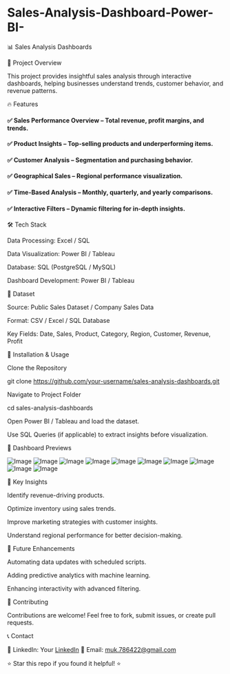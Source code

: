 # Sales-Analysis-Dashboard-Power-BI-

📊 Sales Analysis Dashboards



🚀 Project Overview

This project provides insightful sales analysis through interactive dashboards, helping businesses understand trends, customer behavior, and revenue patterns.

🔥 Features

#### ✅ Sales Performance Overview – Total revenue, profit margins, and trends.
#### ✅ Product Insights – Top-selling products and underperforming items.
#### ✅ Customer Analysis – Segmentation and purchasing behavior.
#### ✅ Geographical Sales – Regional performance visualization.
#### ✅ Time-Based Analysis – Monthly, quarterly, and yearly comparisons.
#### ✅ Interactive Filters – Dynamic filtering for in-depth insights.

🛠 Tech Stack

Data Processing: Excel / SQL

Data Visualization: Power BI / Tableau

Database: SQL (PostgreSQL / MySQL)

Dashboard Development: Power BI / Tableau

📂 Dataset

Source: Public Sales Dataset / Company Sales Data

Format: CSV / Excel / SQL Database

Key Fields: Date, Sales, Product, Category, Region, Customer, Revenue, Profit

📌 Installation & Usage

Clone the Repository

git clone https://github.com/your-username/sales-analysis-dashboards.git

Navigate to Project Folder

cd sales-analysis-dashboards

Open Power BI / Tableau and load the dataset.

Use SQL Queries (if applicable) to extract insights before visualization.

📸 Dashboard Previews

![Image](https://github.com/user-attachments/assets/8c485a0c-c441-458f-b5e5-1bce8a4fe01f)
![Image](https://github.com/user-attachments/assets/e004bbca-74b0-46fa-b5d5-67c55433ec9d)
![Image](https://github.com/user-attachments/assets/2fc96061-f07c-4700-9aa6-a327f66bca11)
![Image](https://github.com/user-attachments/assets/7908f83e-569a-4270-b703-949e02a06db5)
![Image](https://github.com/user-attachments/assets/6f923c19-d01d-4155-9212-ea66ad7aea66)
![Image](https://github.com/user-attachments/assets/d2c3fad9-6aea-4f96-96eb-f375e22eb283)
![Image](https://github.com/user-attachments/assets/18957d83-cc35-4544-874c-296d824e9b7d)
![Image](https://github.com/user-attachments/assets/202f935a-a68d-42c3-aeed-5781c0734f4a)
![Image](https://github.com/user-attachments/assets/8bdd088f-79df-4274-9cfa-643eeb01d764)
![Image](https://github.com/user-attachments/assets/cae5c78a-6f48-484b-b47b-0617e6858ff4)



🎯 Key Insights

Identify revenue-driving products.

Optimize inventory using sales trends.

Improve marketing strategies with customer insights.

Understand regional performance for better decision-making.

🚀 Future Enhancements

Automating data updates with scheduled scripts.

Adding predictive analytics with machine learning.

Enhancing interactivity with advanced filtering.

🤝 Contributing

Contributions are welcome! Feel free to fork, submit issues, or create pull requests.

📞 Contact

💼 LinkedIn: Your [LinkedIn](https://www.linkedin.com/in/kumarmukesh95/) 📧 Email: muk.786422@gmail.com

⭐ Star this repo if you found it helpful! ⭐


